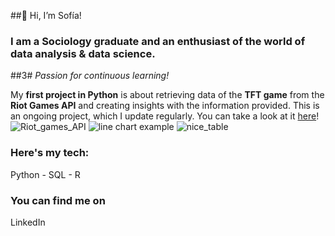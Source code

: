 ##👋 Hi, I’m Sofía! 
### I am a Sociology graduate and an enthusiast of the world of data analysis & data science.
##3# _Passion for continuous learning!_

My **first project in Python** is about retrieving data of the **TFT game** from the **Riot Games API** and creating insights with the information provided. This is an ongoing project, which I update regularly.
You can take a look at it [here](https://github.com/Sofia-A-Fayo-Freites/CS50-Python-Final-Project)!
![Riot_games_API](https://github.com/user-attachments/assets/87f07258-190d-4167-a14d-c1ad9f4e07a7)
![line chart example](https://github.com/user-attachments/assets/6f9a7a9c-acc7-4ef6-9b02-e0e12bfb7b90)
![nice_table](https://github.com/user-attachments/assets/8957f7e1-8cf4-4f33-be96-16c767650e27)

### Here's my tech:
Python - SQL - R

### You can find me on
LinkedIn
